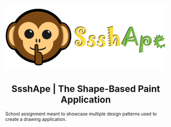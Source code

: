![](https://raw.githubusercontent.com/LittleBall0fFur/Design_Patterns/Iteration_1/header.png)
<h1 align="center">
  SsshApe | The Shape-Based Paint Application
</h1>
School assignment meant to showcase multiple design patterns used to create a drawing application.
